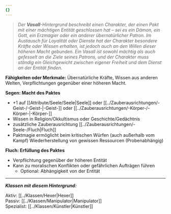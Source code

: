 ```yaml
---
{}
---
```

> *Der **Vasall**-Hintergrund beschreibt einen Charakter, der einen Pakt mit einer mächtigen Entität geschlossen hat – sei es ein Dämon, ein Gott, ein Erzmagier oder ein anderer übernatürlicher Patron. Im Austausch für Loyalität oder Dienste hat der Charakter besondere Kräfte oder Wissen erhalten, ist jedoch auch an den Willen dieser höheren Macht gebunden. Ein Vasall ist sowohl mächtig als auch gefesselt an die Ziele seines Patrons, und der Charakter muss ständig ein Gleichgewicht zwischen eigener Freiheit und dem Dienst an der Entität finden.*  
  
**Fähigkeiten oder Merkmale:** Übernatürliche Kräfte, Wissen aus anderen Welten, Verpflichtungen gegenüber einer höheren Macht.  
  
**Segen: Macht des Paktes**  
  
- +1 auf [[Attribute/Seele/Seele|Seele]] oder [[../Zauberausrichtungen/-Geist-/-Geist-|-Geist-]] oder [[../Zauberausrichtungen/-Körper-/-Körper-|-Körper-]]  
- Wissen in Religion/Okkultismus oder Geschichte/Gedächtnis  
- zusätzliche Zauberausrichtung [[../Zauberausrichtungen/-Seele-/Fluch|Fluch]]  
- Paktmagie ermöglicht beim kritischen Würfen (auch außerhalb vom Kampf) Wiederherstellung von gewissen Ressourcen (Probenabhängig)  
  
**Fluch: Erfüllung des Paktes**  
  
- Verpflichtung gegenüber der höheren Entität  
- Kann zu moralischen Konflikten oder gefährlichen Aufträgen führen  
	- Optional: Abhängigkeit von der Entität  
  
---  
  
***Klassen mit diesem Hintergrund:***  
  
Aktiv: [[../Klassen/Hexer|Hexer]]  
Passiv: [[../Klassen/Manipulator|Manipulator]]  
Spezialist: [[../Klassen/Künstler|Künstler]]